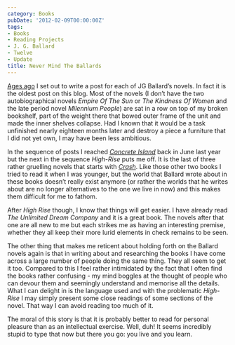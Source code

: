 ```yaml
---
category: Books
pubDate: '2012-02-09T00:00:00Z'
tags:
- Books
- Reading Projects
- J. G. Ballard
- Twelve
- Update
title: Never Mind The Ballards
---
```

[Ages ago](j-g-ballard) I set out to write a post for each of JG Ballard’s novels. In fact it is the oldest post on this blog. Most of the novels (I don’t have the two autobiographical novels _Empire Of The Sun_ or _The Kindness Of Women_ and the late period novel _Milennium People_) are sat in a row on top of my broken bookshelf, part of the weight there that bowed outer frame of the unit and made the inner shelves collapse. Had I known that it would be a task unfinished nearly eighteen months later and destroy a piece a furniture that I did not yet own, I may have been less ambitious.

In the sequence of posts I reached [_Concrete Island_](concrete-island) back in June last year but the next in the sequence _High-Rise_ puts me off. It is the last of three rather gruelling novels that starts with [_Crash_](crash). Like those other two books I tried to read it when I was younger, but the world that Ballard wrote about in these books doesn’t really exist anymore (or rather the worlds that he writes about are no longer alternatives to the one we live in now) and this makes them difficult for me to fathom.

After _High Rise_ though, I know that things will get easier. I have already read _The Unlimited Dream Company_ and it is a great book. The novels after that one are all new to me but each strikes me as having an interesting premise, whether they all keep their more lurid elements in check remains to be seen.

The other thing that makes me reticent about holding forth on the Ballard novels again is that in writing about and researching the books I have come across a large number of people doing the same thing. They all seem to get it too. Compared to this I feel rather intimidated by the fact that I often find the books rather confusing - my mind boggles at the thought of people who can devour them and seemingly understand and memorise all the details. What I can delight in is the language used and with the problematic _High-Rise_ I may simply present some close readings of some sections of the novel. That way I can avoid reading too much of it.

The moral of this story is that it is probably better to read for personal pleasure than as an intellectual exercise. Well, duh! It seems incredibly stupid to type that now but there you go: you live and you learn.